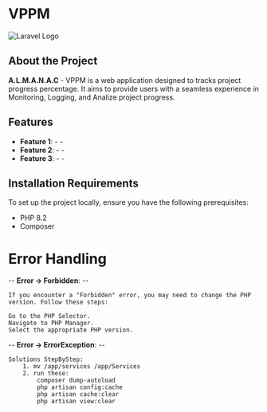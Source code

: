 # VPPM

![Laravel Logo](https://raw.githubusercontent.com/laravel/art/master/logo-lockup/5%20SVG/2%20CMYK/1%20Full%20Color/laravel-logolockup-cmyk-red.svg)

## About the Project

**A.L.M.A.N.A.C** - VPPM is a web application designed to tracks project progress percentage. It aims to provide users with a seamless experience in Monitoring, Logging, and Analize project progress.

## Features

- **Feature 1**: - -
- **Feature 2**: - -
- **Feature 3**: - -

## Installation Requirements

To set up the project locally, ensure you have the following prerequisites:

- PHP 8.2
- Composer


# Error Handling

-- **Error -> Forbidden**: --

```
If you encounter a "Forbidden" error, you may need to change the PHP version. Follow these steps:

Go to the PHP Selector.
Navigate to PHP Manager.
Select the appropriate PHP version.
```

-- **Error -> ErrorException**: --

```
Solutions StepByStep:
	1. mv /app/services /app/Services
	2. run these:
		composer dump-autoload
		php artisan config:cache
		php artisan cache:clear
		php artisan view:clear
```

